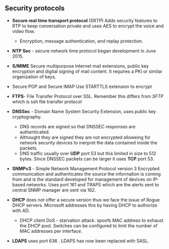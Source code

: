 
## Security protocols  

- **Secure real time transport protocol** (SRTP) Adds security features to RTP to keep conversation private and uses AES to encrypt the voice and video flow. 
  - Encryption, message authentication, and replay protection. 

- **NTP Sec** - secure network time protocol began development in June 2015. 

- **S/MIME** Secure multipurpose Internet mail extensions, public key encryption and digital signing of mail content. It requires a PKI or similar organization of keys.

- Secure POP and Secure IMAP Use STARTTLS extension to encrypt 

- **FTPS**- File Transfer Protocol over SSL. Remember this differs from *SFTP* which is ssh file transfer protocol 

- **DNSSec** - Domain Name System Security Extension, uses public key cryptography. 
   - DNS records are signed so that DNSSEC responses are authenticated. 
   - Althought they are signed they are not encrypted alloweing for network security devices to inerpret the data contained inside the packets.
   - DNS traffic usually over **UDP** port 53 but this limited in size to 512 bytes. Since DNSSEC packets can be larger it uses **TCP** port 53.

- **SNMPv3** - Simple Network Management Protocol version 3 
Encrypted communication and authenticates the source the information is coming from and is the standard developed for management of devices on IP-based networks. Uses port 161 and TRAPS which are the alerts sent to central SNMP manager are sent via 162. 

- **DHCP** does not offer a secure version thus we face the issue of Rogue DHCP servers. Microsoft addresses this by having DHCP to authorize with AD. 
    
    -  DHCP client DoS - starvation attack. spoofs MAC address to exhaust the DHCP pool. Switches can be configured to limit the number of MAC addresses per interface. 

- **LDAPS** uses port 636 . LDAPS has now been replaced with SASL. 